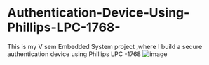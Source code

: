 # Authentication-Device-Using-Phillips-LPC-1768-
This is my V sem Embedded System project ,where I build a secure authentication device using Phillips LPC -1768
![image](https://github.com/0110Yash/Authentication-Device-Using-Phillips-LPC-1768-/assets/72968665/ea594098-a2f2-43c2-a634-89359c4c8a03)
